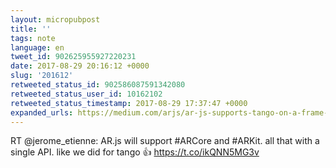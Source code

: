 ```yaml
---
layout: micropubpost
title: ''
tags: note
language: en
tweet_id: 902625955927220231
date: 2017-08-29 20:16:12 +0000
slug: '201612'
retweeted_status_id: 902586087591342080
retweeted_status_user_id: 10162102
retweeted_status_timestamp: 2017-08-29 17:37:47 +0000
expanded_urls: https://medium.com/arjs/ar-js-supports-tango-on-a-frame-too-2c098de4df34,https://medium.com/arjs/ar-js-supports-tango-on-a-frame-too-2c098de4df34
---
```

RT @jerome_etienne: AR.js will support #ARCore and #ARKit. all that with a single API. like we did for tango 👍 https://t.co/ikQNN5MG3v
